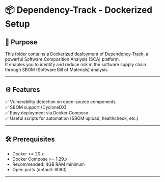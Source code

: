 # 📦 Dependency-Track - Dockerized Setup

## 🎯 Purpose
This folder contains a Dockerized deployment of [Dependency-Track](https://dependencytrack.org/), a powerful Software Composition Analysis (SCA) platform.  
It enables you to identify and reduce risk in the software supply chain through SBOM (Software Bill of Materials) analysis.

---

## ⚙️ Features
✅ Vulnerability detection on open-source components  
✅ SBOM support (CycloneDX)  
✅ Easy deployment via Docker Compose  
✅ Useful scripts for automation (SBOM upload, healthcheck, etc.)

---

## 🛠️ Prerequisites
- Docker >= 20.x
- Docker Compose >= 1.29.x
- Recommended: 4GB RAM minimum  
- Open ports (default: 8080)
  
---


